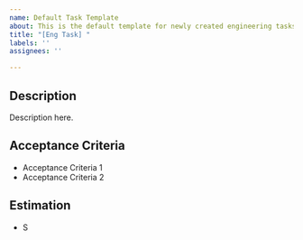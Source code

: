 ```yaml
---
name: Default Task Template
about: This is the default template for newly created engineering tasks
title: "[Eng Task] "
labels: ''
assignees: ''

---
```


## Description
<!-- A clear, deatailed but concise description of what we want from this task. -->

Description here.

## Acceptance Criteria
<!-- What requirements need to be met in order to complete -->

- Acceptance Criteria 1
- Acceptance Criteria 2

## Estimation
<!-- Difficulty in T-shirt sizes: XS, S, M, L, XL -->

- S
